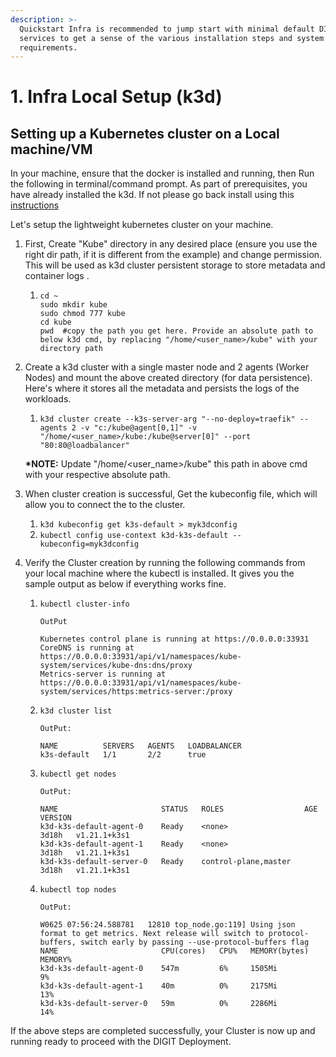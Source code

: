 ```yaml
---
description: >-
  Quickstart Infra is recommended to jump start with minimal default DIGIT
  services to get a sense of the various installation steps and system
  requirements.
---
```


# 1. Infra Local Setup (k3d)

## **Setting up a Kubernetes cluster on a Local machine/VM**

In your machine, ensure that the docker is installed and running, then Run the following in terminal/command prompt. As part of prerequisites, you have already installed the k3d. If not please go back install using this [instructions](../quickstart.md#requirements)&#x20;

Let's setup the lightweight kubernetes cluster on your machine.

1. First, Create "Kube" directory in any desired place (ensure you use the right dir path, if it is different from the example) and change permission. This will be used as k3d cluster persistent storage to store metadata and container logs .&#x20;
   1.  ```
       cd ~
       sudo mkdir kube
       sudo chmod 777 kube
       cd kube
       pwd  #copy the path you get here. Provide an absolute path to below k3d cmd, by replacing "/home/<user_name>/kube" with your directory path

       ```


2.  Create a k3d cluster with a single master node and 2 agents (Worker Nodes) and mount the above created directory (for data persistence). Here's where it stores all the metadata and persists the logs of the workloads.

    1. `k3d cluster create --k3s-server-arg "--no-deploy=traefik" --agents 2 -v "c:/kube@agent[0,1]" -v "/home/<user_name>/kube:/kube@server[0]" --port "80:80@loadbalancer"`

    **\*NOTE:** Update "/home/\<user\_name>/kube" this path in above cmd with your respective absolute path.&#x20;
3. When cluster creation is successful, Get the kubeconfig file, which will allow you to connect the to the cluster.
   1. `k3d kubeconfig get k3s-default > myk3dconfig`
   2. `kubectl config use-context k3d-k3s-default --kubeconfig=myk3dconfig`
4. Verify the Cluster creation by running the following commands from your local machine where the kubectl is installed. It gives you the sample output as below if everything works fine.
   1.  `kubectl cluster-info`

       `OutPut`

       ```
       Kubernetes control plane is running at https://0.0.0.0:33931
       CoreDNS is running at https://0.0.0.0:33931/api/v1/namespaces/kube-system/services/kube-dns:dns/proxy
       Metrics-server is running at https://0.0.0.0:33931/api/v1/namespaces/kube-system/services/https:metrics-server:/proxy
       ```


   2.  `k3d cluster list`

       `OutPut:`

       ```
       NAME          SERVERS   AGENTS   LOADBALANCER
       k3s-default   1/1       2/2      true
       ```


   3.  `kubectl get nodes`

       `OutPut:`

       ```
       NAME                       STATUS   ROLES                  AGE     VERSION
       k3d-k3s-default-agent-0    Ready    <none>                 3d18h   v1.21.1+k3s1
       k3d-k3s-default-agent-1    Ready    <none>                 3d18h   v1.21.1+k3s1
       k3d-k3s-default-server-0   Ready    control-plane,master   3d18h   v1.21.1+k3s1
       ```


   4.  `kubectl top nodes`

       `OutPut:`

       ```
       W0625 07:56:24.588781   12810 top_node.go:119] Using json format to get metrics. Next release will switch to protocol-buffers, switch early by passing --use-protocol-buffers flag
       NAME                       CPU(cores)   CPU%   MEMORY(bytes)   MEMORY%   
       k3d-k3s-default-agent-0    547m         6%     1505Mi          9%        
       k3d-k3s-default-agent-1    40m          0%     2175Mi          13%       
       k3d-k3s-default-server-0   59m          0%     2286Mi          14%  
       ```



If the above steps are completed successfully, your Cluster is now up and running ready to proceed with the DIGIT Deployment.
